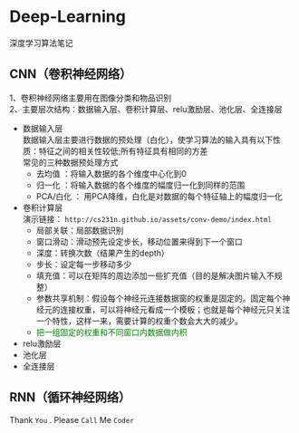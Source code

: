 # Deep-Learning
深度学习算法笔记

## CNN（卷积神经网络）

1、卷积神经网络主要用在图像分类和物品识别 <br>
2、主要层次结构：数据输入层、卷积计算层、relu激励层、池化层、全连接层
* 数据输入层 <br>
数据输入层主要进行数据的预处理（白化），使学习算法的输入具有以下性质：特征之间的相关性较低;所有特征具有相同的方差 <br>
常见的三种数据预处理方式<br>
  * 去均值 ：将输入数据的各个维度中心化到0 <br>
  * 归一化 ：将输入数据的各个维度的幅度归一化到同样的范围 <br>
  * PCA/白化 ： 用PCA降维，白化是对数据的每个特征轴上的幅度归一化 <br>
* 卷积计算层  <br>
演示链接： `http://cs231n.github.io/assets/conv-demo/index.html` <br>
  * 局部关联：局部数据识别 <br>
  * 窗口滑动：滑动预先设定步长，移动位置来得到下一个窗口 <br>
  * 深度：转换次数（结果产生的depth） <br>
  * 步长：设定每一步移动多少  <br>
  * 填充值：可以在矩阵的周边添加一些扩充值（目的是解决图片输入不规整） <br>
  * 参数共享机制：假设每个神经元连接数据窗的权重是固定的。固定每个神经元的连接权重，可以将神经元看成一个模板；也就是每个神经元只关注一个特性，这样一来，需要计算的权重个数会大大的减少。
  * <span style="color: green">  把一组固定的权重和不同窗口内数据做内积</span> <br>
* relu激励层 <br>
* 池化层 <br>
* 全连接层 <br>
## RNN（循环神经网络）
Thank `You` . Please `Call` Me `Coder`
